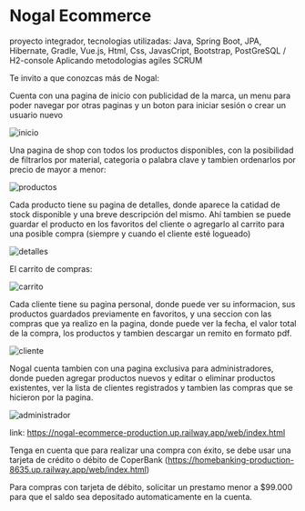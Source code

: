 # Nogal Ecommerce

proyecto integrador, tecnologias utilizadas: Java, Spring Boot, JPA, Hibernate, Gradle, Vue.js, Html, Css, JavasCript, Bootstrap, PostGreSQL / H2-console
Aplicando metodologias agiles SCRUM


Te invito a que conozcas más de Nogal:

Cuenta con una pagina de inicio con publicidad de la marca, un menu para poder navegar por otras paginas y un boton para iniciar sesión o crear un usuario nuevo

 ![inicio](https://raw.githubusercontent.com/MRDoming/Nogal-Ecommerce/main/src/main/resources/static/web/img/nogal-inicio.png)

Una pagina de shop con todos los productos disponibles, con la posibilidad de filtrarlos por material, categoria o palabra clave y tambien ordenarlos por precio de mayor a menor: 


 ![productos](https://raw.githubusercontent.com/MRDoming/Nogal-Ecommerce/main/src/main/resources/static/web/img/nogal-productos.png)

Cada producto tiene su pagina de detalles, donde aparece la catidad de stock disponible y una breve descripción del mismo. Ahí tambien se puede guardar el producto en los favoritos del cliente o agregarlo al carrito para una posible compra (siempre y cuando el cliente esté logueado)

 ![detalles](https://raw.githubusercontent.com/MRDoming/Nogal-Ecommerce/main/src/main/resources/static/web/img/nogal-detalle.png)
 
 El carrito de compras: 
 
  ![carrito](https://raw.githubusercontent.com/MRDoming/Nogal-Ecommerce/main/src/main/resources/static/web/img/nogal-carrito.png)


Cada cliente tiene su pagina personal, donde puede ver su informacion, sus productos guardados previamente en favoritos, y una seccion con las compras que ya realizo en la pagina, donde puede ver la fecha, el valor total de la compra, los productos y tambien descargar un remito en formato pdf.

 ![cliente](https://raw.githubusercontent.com/MRDoming/Nogal-Ecommerce/main/src/main/resources/static/web/img/nogal-cliente.png)
 
 
 Nogal cuenta tambien con una pagina exclusiva para administradores, donde pueden agregar productos nuevos y editar o eliminar productos existentes, ver la lista de clientes registrados y tambien las compras que se hicieron por la pagina.
 
  ![administrador](https://raw.githubusercontent.com/MRDoming/Nogal-Ecommerce/main/src/main/resources/static/web/img/nogal-administrador.png)





link: https://nogal-ecommerce-production.up.railway.app/web/index.html

Tenga en cuenta que para realizar una compra con éxito, se debe usar una tarjeta de crédito o débito de CoperBank (https://homebanking-production-8635.up.railway.app/web/index.html)

Para compras con tarjeta de débito, solicitar un prestamo menor a $99.000 para que el saldo sea depositado automaticamente en la cuenta.
